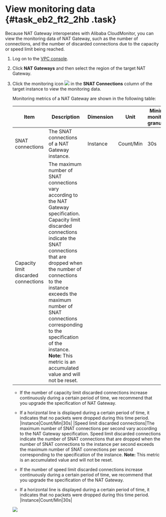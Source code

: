 # View monitoring data {#task_eb2_ft2_2hb .task}

Because NAT Gateway interoperates with Alibaba CloudMonitor, you can view the monitoring data of NAT Gateway, such as the number of connections, and the number of discarded connections due to the capacity or speed limit being reached.

1.  Log on to the [VPC console](https://partners-intl.aliyun.com/login-required#/vpc).
2.  Click **NAT Gateways** and then select the region of the target NAT Gateway.
3.  Click the monitoring icon ![](images/41324_en-US.png) in the **SNAT Connections** column of the target instance to view the monitoring data. 

    Monitoring metrics of a NAT Gateway are shown in the following table:

    |Item|Description|Dimension|Unit|Minimum monitoring granularity|
    |----|-----------|---------|----|------------------------------|
    |SNAT connections|The SNAT connections of a NAT Gateway instance.|Instance|Count/Min|30s|
    |Capacity limit discarded connections|The maximum number of SNAT connections vary according to the NAT Gateway specification. Capacity limit discarded connections indicate the SNAT connections that are dropped when the number of connections to the instance exceeds the maximum number of SNAT connections corresponding to the specification of the instance. **Note:** This metric is an accumulated value and will not be reset.

     -   If the number of capacity limit discarded connections increase continuously during a certain period of time, we recommend that you upgrade the specification of NAT Gateway.
    -   If a horizontal line is displayed during a certain period of time, it indicates that no packets were dropped during this time period.
 |Instance|Count/Min|30s|
    |Speed limit discarded connections|The maximum number of SNAT connections per second vary according to the NAT Gateway specification. Speed limit discarded connections indicate the number of SNAT connections that are dropped when the number of SNAT connections to the instance per second exceeds the maximum number of SNAT connections per second corresponding to the specification of the instance. **Note:** This metric is an accumulated value and will not be reset.

     -   If the number of speed limit discarded connections increase continuously during a certain period of time, we recommend that you upgrade the specification of the NAT Gateway.
    -   If a horizontal line is displayed during a certain period of time, it indicates that no packets were dropped during this time period.
 |Instance|Count/Min|30s|

    ![](http://static-aliyun-doc.oss-cn-hangzhou.aliyuncs.com/assets/img/147949/155546979441328_en-US.png)


